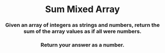 <div align = "center">

# Sum Mixed Array

</div>

<div align = "center">

<h3>Given an array of integers as strings and numbers, return the sum of the array values as if all were numbers.</h3>

<h3>Return your answer as a number.</h3>

</div>
